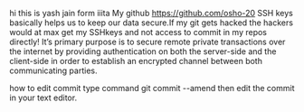 hi this is yash jain form iiita My github https://github.com/osho-20 SSH keys basically helps us to keep our data secure.If my git gets hacked the hackers would at max get my SSHkeys and not access to commit in my repos directly! It’s primary purpose is to secure remote private transactions over the internet by providing authentication on both the server-side and the client-side in order to establish an encrypted channel between both communicating parties.

how to edit commit type command git commit --amend then edit the commit in your text editor.
